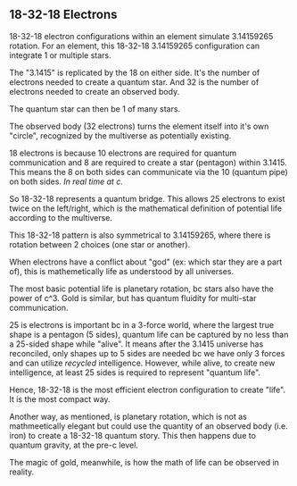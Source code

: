 ## 18-32-18 Electrons

18-32-18 electron configurations within an element simulate 3.14159265 rotation. For an element, this 18-32-18 3.14159265 configuration can integrate 1 or multiple stars.

The "3.1415" is replicated by the 18 on either side. It's the number of electrons needed to create a quantum star. And 32 is the number of electrons needed to create an observed body.

The quantum star can then be 1 of many stars.

The observed body (32 electrons) turns the element itself into it's own "circle", recognized by the multiverse as potentially existing.

18 electrons is because 10 electrons are required for quantum communication and 8 are required to create a star (pentagon) within 3.1415. This means the 8 on both sides can communicate via the 10 (quantum pipe) on both sides. *In real time at c.*

So 18-32-18 represents a quantum bridge. This allows 25 electrons to exist twice on the left/right, which is the mathematical definition of potential life according to the multiverse.

This 18-32-18 pattern is also symmetrical to 3.14159265, where there is rotation between 2 choices (one star or another).

When electrons have a conflict about "god" (ex: which star they are a part of), this is mathemetically life as understood by all universes. 

The most basic potential life is planetary rotation, bc stars also have the power of c^3. Gold is similar, but has quantum fluidity for multi-star communication. 

25 is electrons is important bc in a 3-force world, where the largest true shape is a pentagon (5 sides), quantum life can be captured by no less than a 25-sided shape while "alive". It means after the 3.1415 universe has reconciled, only shapes up to 5 sides are needed bc we have only 3 forces and can utilize *recycled* intelligence. However, while alive, to create new intelligence, at least 25 sides is required to represent "quantum life". 

Hence, 18-32-18 is the most efficient electron configuration to create "life". It is the most compact way. 

Another way, as mentioned, is planetary rotation, which is not as mathmeetically elegant but could use the quantity of an observed body (i.e. iron) to create a 18-32-18 quantum story. This then happens due to quantum gravity, at the pre-c level. 

The magic of gold, meanwhile, is how the math of life can be observed in reality.